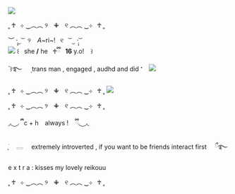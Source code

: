 ![](https://64.media.tumblr.com/b930ed38177c3441ed890013e549cf61/f4b4e737ef52453e-fa/s640x960/9354a4421f8e03a95f0185b2841a796f5cd9dcfa.gifv)

˳ ♰  ⊹  ‿︵︵ ୨ ✙ ୧ ︵︵ ‿⊹  ♰ ˳ 

 ︶ ·̩͙⏝ ͝   ୨   *A*~ri~!   ୧   ͝ ⏝ ·̩͙ ͝                                 
![](https://64.media.tumblr.com/991a50c5518bb67261691afefcc5d91f/f4b4e737ef52453e-c1/s75x75_c1/400e5706042786bb6ee61050283107b99b6c6f7f.gifv)
꒰   she **/** he  ♰ྀི  **16** y.o!   ꒱            
   ۫ ꒱࿐    ۪    trans  man , engaged , audhd  and  did  𝆴 ![](https://64.media.tumblr.com/37c808fa63583fc61dfd1b71db84410d/f4b4e737ef52453e-df/s75x75_c1/c24e52aa21daea85ed59c6427d80e326e1774db9.gifv) 
   
˳ ♰  ⊹  ‿︵︵ ୨ ✙ ୧ ︵︵ ‿⊹  ♰ ˳ 
![](https://64.media.tumblr.com/010cc473d3cb654e7c09664b808b2bce/f4b4e737ef52453e-eb/s1280x1920/e05e84e76a5a887ddae41f2d67d008b02a7df9a5.pnj)

˳ ♰  ⊹  ‿︵︵ ୨ ✙ ୧ ︵︵ ‿⊹  ♰ ˳ 

◞◟ ͜ ◞ ྀི ͏͏͏͏͏͏ ͏͏͏͏͏͏c  +  h⠀ always ! ͏͏͏͏͏͏ ͏͏͏͏͏͏ ͏͏͏͏͏͏ ྀི◟ ͜ ◞◟

 ֪࣪ ⠀ 𓂋 ⠀ extremely introverted , if you want to be friends interact first ⠀ ྀ࿐

 e x t r a  :  kisses my lovely reikouu

˳ ♰  ⊹  ‿︵︵ ୨ ✙ ୧ ︵︵ ‿⊹  ♰ ˳ 
